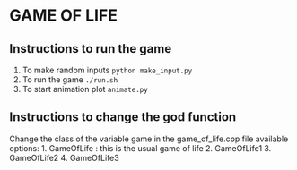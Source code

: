 # GAME OF LIFE

## Instructions to run the game
1. To make random inputs `python make_input.py`
2. To run the game `./run.sh`
3. To start animation plot `animate.py`

## Instructions to change the god function
Change the class of the variable game in the game_of_life.cpp file
available options:
    1. GameOfLife : this is the usual game of life
    2. GameOfLife1
    3. GameOfLife2
    4. GameOfLife3